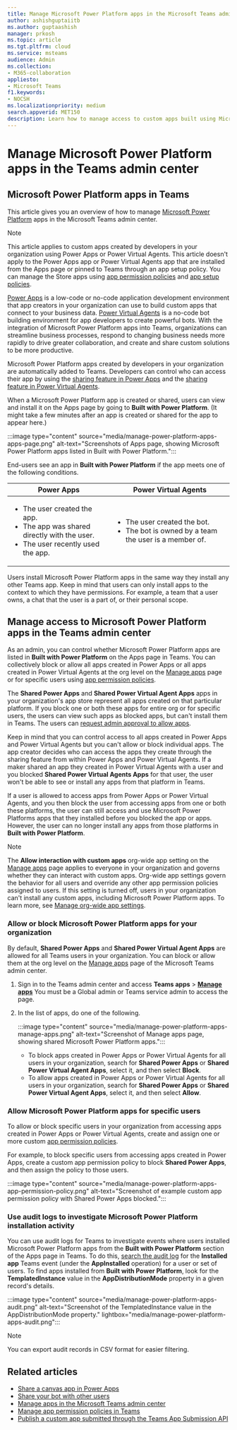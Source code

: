 ```yaml
---
title: Manage Microsoft Power Platform apps in the Microsoft Teams admin center
author: ashishguptaiitb
ms.author: guptaashish
manager: prkosh
ms.topic: article
ms.tgt.pltfrm: cloud
ms.service: msteams
audience: Admin
ms.collection: 
- M365-collaboration
appliesto: 
- Microsoft Teams
f1.keywords:
- NOCSH
ms.localizationpriority: medium
search.appverid: MET150
description: Learn how to manage access to custom apps built using Microsoft Power Platform in the Teams admin center.
---
```


# Manage Microsoft Power Platform apps in the Teams admin center

## Microsoft Power Platform apps in Teams

This article gives you an overview of how to manage [Microsoft Power Platform](https://powerplatform.microsoft.com/) apps in the Microsoft Teams admin center.

> [!NOTE]
> This article applies to custom apps created by developers in your organization using Power Apps or Power Virtual Agents. This article doesn't apply to the Power Apps app or Power Virtual Agents app that are installed from the Apps page or pinned to Teams through an app setup policy. You can manage the Store apps using [app permission policies](teams-app-permission-policies.md) and [app setup policies](teams-app-setup-policies.md).

[Power Apps](https://powerapps.microsoft.com) is a low-code or no-code application development environment that app creators in your organization can use to build custom apps that connect to your business data. [Power Virtual Agents](/power-virtual-agents/fundamentals-what-is-power-virtual-agents) is a no-code bot building environment for app developers to create powerful bots. With the integration of Microsoft Power Platform apps into Teams, organizations can streamline business processes, respond to changing business needs more rapidly to drive greater collaboration, and create and share custom solutions to be more productive.  

Microsoft Power Platform apps created by developers in your organization are automatically added to Teams. Developers can control who can access their app by using the [sharing feature in Power Apps](/powerapps/maker/canvas-apps/share-app) and the [sharing feature in Power Virtual Agents](/power-virtual-agents/admin-share-bots).

When a Microsoft Power Platform app is created or shared, users can view and install it on the Apps page by going to **Built with Power Platform**. (It might take a few minutes after an app is created or shared for the app to appear here.)

:::image type="content" source="media/manage-power-platform-apps-apps-page.png" alt-text="Screenshots of Apps page, showing Microsoft Power Platform apps listed in Built with Power Platform.":::

End-users see an app in **Built with Power Platform** if the app meets one of the following conditions.

|Power Apps |Power Virtual Agents  |
|---------|---------|
|<ul><li>The user created the app.</li><li>The app was shared directly with the user.</li><li>The user recently used the app. </li></ul>| <ul><li>The user created the bot.</li><li>The bot is owned by a team the user is a member of. </li></ul>        |

Users install Microsoft Power Platform apps in the same way they install any other Teams app. Keep in mind that users can only install apps to the context to which they have permissions. For example, a team that a user owns, a chat that the user is a part of, or their personal scope.

## Manage access to Microsoft Power Platform apps in the Teams admin center

As an admin, you can control whether Microsoft Power Platform apps are listed in **Built with Power Platform** on the Apps page in Teams. You can collectively block or allow all apps created in Power Apps or all apps created in Power Virtual Agents at the org level on the [Manage apps](manage-apps.md) page or for specific users using [app permission policies](teams-app-permission-policies.md).

The **Shared Power Apps** and **Shared Power Virtual Agent Apps** apps in your organization's app store represent all apps created on that particular platform. If you block one or both these apps for entire org or for specific users, the users can view such apps as blocked apps, but can't install them in Teams. The users can [request admin approval to allow apps](manage-apps.md#manage-user-requests-to-allow-apps).

Keep in mind that you can control access to all apps created in Power Apps and Power Virtual Agents but you can't allow or block individual apps. The app creator decides who can access the apps they create through the sharing feature from within Power Apps and Power Virtual Agents. If a maker shared an app they created in Power Virtual Agents with a user and you blocked **Shared Power Virtual Agents Apps** for that user, the user won't be able to see or install any apps from that platform in Teams.

If a user is allowed to access apps from Power Apps or Power Virtual Agents, and you then block the user from accessing apps from one or both these platforms, the user can still access and use Microsoft Power Platforms apps that they installed before you blocked the app or apps. However, the user can no longer install any apps from those platforms in **Built with Power Platform**.

> [!NOTE]
> The **Allow interaction with custom apps** org-wide app setting on the [Manage apps](manage-apps.md) page applies to everyone in your organization and governs whether they can interact with custom apps. Org-wide app settings govern the behavior for all users and override any other app permission policies assigned to users. If this setting is turned off, users in your organization can't install any custom apps, including Microsoft Power Platform apps. To learn more, see [Manage org-wide app settings](manage-apps.md#manage-org-wide-app-settings).

### Allow or block Microsoft Power Platform apps for your organization

By default, **Shared Power Apps** and **Shared Power Virtual Agent Apps** are allowed for all Teams users in your organization. You can block or allow them at the org level on the [Manage apps](manage-apps.md) page of the Microsoft Teams admin center.  

1. Sign in to the Teams admin center and access **Teams apps** > **[Manage apps](https://admin.teams.microsoft.com/policies/manage-apps)** You must be a Global admin or Teams service admin to access the page.
1. In the list of apps, do one of the following.

    :::image type="content" source="media/manage-power-platform-apps-manage-apps.png" alt-text="Screenshot of Manage apps page, showing shared Microsoft Power Platform apps.":::

    * To block apps created in Power Apps or Power Virtual Agents for all users in your organization, search for **Shared Power Apps** or **Shared Power Virtual Agent Apps**, select it, and then select **Block**.
    * To allow apps created in Power Apps or Power Virtual Agents for all users in your organization, search for **Shared Power Apps** or **Shared Power Virtual Agent Apps**, select it, and then select **Allow**.

### Allow Microsoft Power Platform apps for specific users

To allow or block specific users in your organization from accessing apps created in Power Apps or Power Virtual Agents, create and assign one or more custom [app permission policies](teams-app-permission-policies.md).

For example, to block specific users from accessing apps created in Power Apps, create a custom app permission policy to block **Shared Power Apps**, and then assign the policy to those users.

:::image type="content" source="media/manage-power-platform-apps-app-permission-policy.png" alt-text="Screenshot of example custom app permission policy with Shared Power Apps blocked.":::

### Use audit logs to investigate Microsoft Power Platform installation activity

You can use audit logs for Teams to investigate events where users installed Microsoft Power Platform apps from the **Built with Power Platform** section of the Apps page in Teams. To do this, [search the audit log](./audit-log-events.md) for the **Installed app** Teams event (under the **AppInstalled** operation) for a user or set of users. To find apps installed from **Built with Power Platform**, look for the **TemplatedInstance** value in the **AppDistributionMode** property in a given record's details.

:::image type="content" source="media/manage-power-platform-apps-audit.png" alt-text="Screenshot of the TemplatedInstance value in the AppDistributionMode property." lightbox="media/manage-power-platform-apps-audit.png":::

> [!NOTE]
> You can export audit records in CSV format for easier filtering.

## Related articles

* [Share a canvas app in Power Apps](/powerapps/maker/canvas-apps/share-app)
* [Share your bot with other users](/power-virtual-agents/admin-share-bots)
* [Manage apps in the Microsoft Teams admin center](manage-apps.md)
* [Manage app permission policies in Teams](teams-app-permission-policies.md)
* [Publish a custom app submitted through the Teams App Submission API](submit-approve-custom-apps.md)
